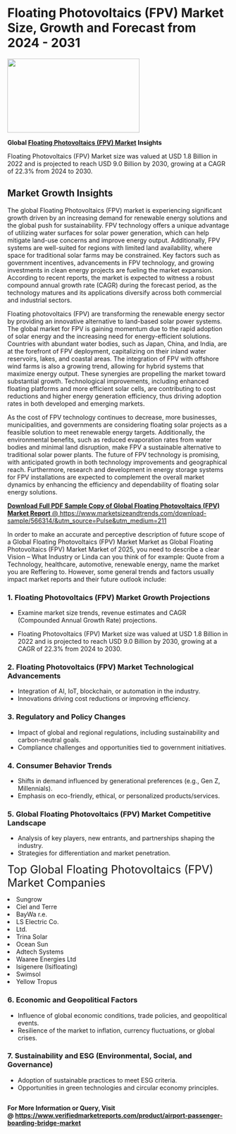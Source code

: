 <H1>Floating Photovoltaics (FPV) Market Size, Growth and Forecast from 2024 - 2031</H1><img class="aligncenter size-medium wp-image-584254" src="https://thirdeyenews.in/wp-content/uploads/2024/09/Global-Market-Research-300x168.jpeg" alt="" width="300" height="168" /><p><strong>Global&nbsp;<a href="https://www.marketsizeandtrends.com/download-sample/566314/&amp;utm_source=Pulse&amp;utm_medium=211">Floating Photovoltaics (FPV) Market</a> Insights</strong></p><p>Floating Photovoltaics (FPV) Market size was valued at USD 1.8 Billion in 2022 and is projected to reach USD 9.0 Billion by 2030, growing at a CAGR of 22.3% from 2024 to 2030.</p><p><h2>Market Growth Insights</h2> <p>The global Floating Photovoltaics (FPV) market is experiencing significant growth driven by an increasing demand for renewable energy solutions and the global push for sustainability. FPV technology offers a unique advantage of utilizing water surfaces for solar power generation, which can help mitigate land-use concerns and improve energy output. Additionally, FPV systems are well-suited for regions with limited land availability, where space for traditional solar farms may be constrained. Key factors such as government incentives, advancements in FPV technology, and growing investments in clean energy projects are fueling the market expansion. According to recent reports, the market is expected to witness a robust compound annual growth rate (CAGR) during the forecast period, as the technology matures and its applications diversify across both commercial and industrial sectors.</p> <p><a href="#"></a></p> <p>Floating photovoltaics (FPV) are transforming the renewable energy sector by providing an innovative alternative to land-based solar power systems. The global market for FPV is gaining momentum due to the rapid adoption of solar energy and the increasing need for energy-efficient solutions. Countries with abundant water bodies, such as Japan, China, and India, are at the forefront of FPV deployment, capitalizing on their inland water reservoirs, lakes, and coastal areas. The integration of FPV with offshore wind farms is also a growing trend, allowing for hybrid systems that maximize energy output. These synergies are propelling the market toward substantial growth. Technological improvements, including enhanced floating platforms and more efficient solar cells, are contributing to cost reductions and higher energy generation efficiency, thus driving adoption rates in both developed and emerging markets.</p> <p>As the cost of FPV technology continues to decrease, more businesses, municipalities, and governments are considering floating solar projects as a feasible solution to meet renewable energy targets. Additionally, the environmental benefits, such as reduced evaporation rates from water bodies and minimal land disruption, make FPV a sustainable alternative to traditional solar power plants. The future of FPV technology is promising, with anticipated growth in both technology improvements and geographical reach. Furthermore, research and development in energy storage systems for FPV installations are expected to complement the overall market dynamics by enhancing the efficiency and dependability of floating solar energy solutions.</p> <p><a href="#"></p><p><span class=""><strong>Download Full PDF Sample Copy of Global Floating Photovoltaics (FPV) Market Report</strong> @ <a href="https://www.marketsizeandtrends.com/download-sample/566314/&amp;utm_source=Pulse&amp;utm_medium=211" target="_blank">https://www.marketsizeandtrends.com/download-sample/566314/&amp;utm_source=Pulse&amp;utm_medium=211</a></span></p><p>In order to make an accurate and perceptive description of future scope of a Global&nbsp;Floating Photovoltaics (FPV) Market Market as Global&nbsp;Floating Photovoltaics (FPV) Market Market of 2025, you need to describe a clear Vision &ndash; What Industry or Linda can you think of for example: Quote from a Technology, healthcare, automotive, renewable energy, name the market you are Reffering to. However, some general trends and factors usually impact market reports and their future outlook include:</p><h3>1.&nbsp;<strong>Floating Photovoltaics (FPV) Market Growth Projections</strong></h3><ul><li>Examine market size trends, revenue estimates and CAGR (Compounded Annual Growth Rate) projections.</li><li><p>Floating Photovoltaics (FPV) Market size was valued at USD 1.8 Billion in 2022 and is projected to reach USD 9.0 Billion by 2030, growing at a CAGR of 22.3% from 2024 to 2030.</p></li></ul><h3>2.&nbsp;<strong>Floating Photovoltaics (FPV) Market Technological Advancements</strong></h3><ul><li>Integration of AI, IoT, blockchain, or automation in the industry.</li><li>Innovations driving cost reductions or improving efficiency.</li></ul><h3>3.&nbsp;<strong>Regulatory and Policy Changes</strong></h3><ul><li>Impact of global and regional regulations, including sustainability and carbon-neutral goals.</li><li>Compliance challenges and opportunities tied to government initiatives.</li></ul><h3>4.&nbsp;<strong>Consumer Behavior Trends</strong></h3><ul><li>Shifts in demand influenced by generational preferences (e.g., Gen Z, Millennials).</li><li>Emphasis on eco-friendly, ethical, or personalized products/services.</li></ul><h3>5.&nbsp;<strong>Global Floating Photovoltaics (FPV) Market Competitive Landscape</strong></h3><ul><li>Analysis of key players, new entrants, and partnerships shaping the industry.</li><li>Strategies for differentiation and market penetration.</li></ul><p data-pm-slice="1 1 []"><span style="color: inherit; font-family: inherit; font-size: 25px;">Top Global Floating Photovoltaics (FPV) Market Companies</span></p><div class="" data-test-id=""><p><li>Sungrow</li><li> Ciel and Terre</li><li> BayWa r.e.</li><li> LS Electric Co.</li><li> Ltd.</li><li> Trina Solar</li><li> Ocean Sun</li><li> Adtech Systems</li><li> Waaree Energies Ltd</li><li> Isigenere (Isifloating)</li><li> Swimsol</li><li> Yellow Tropus</li></p></div><h3>6.&nbsp;<strong>Economic and Geopolitical Factors</strong></h3><ul><li>Influence of global economic conditions, trade policies, and geopolitical events.</li><li>Resilience of the market to inflation, currency fluctuations, or global crises.</li></ul><h3>7.&nbsp;<strong>Sustainability and ESG (Environmental, Social, and Governance)</strong></h3><ul><li>Adoption of sustainable practices to meet ESG criteria.</li><li>Opportunities in green technologies and circular economy principles.</li></ul><h2><strong style="font-size: 14px;">For More Information or Query, Visit @&nbsp;</strong><a style="background-color: #ffffff; font-size: 14px;" href="https://www.marketsizeandtrends.com/report/floating-photovoltaics-fpv-market/" target="_blank">https://www.verifiedmarketreports.com/product/airport-passenger-boarding-bridge-market</a></h2>

